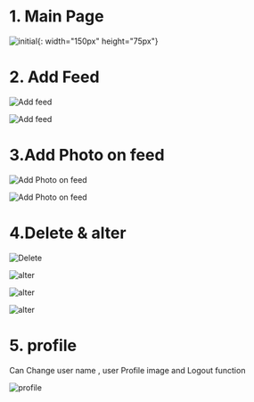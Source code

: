 # 1. Main Page
![initial](https://user-images.githubusercontent.com/48541850/120106944-f933a300-c199-11eb-995d-95cc1806b5ea.png){: width="150px" height="75px"}

# 2. Add Feed
![Add feed](https://user-images.githubusercontent.com/48541850/120107036-5596c280-c19a-11eb-8262-f8c2f2613bce.png)

![Add feed](https://user-images.githubusercontent.com/48541850/120107059-6d6e4680-c19a-11eb-9de1-51bc583850fd.png)

# 3.Add Photo on feed
![Add Photo on feed](https://user-images.githubusercontent.com/48541850/120107088-942c7d00-c19a-11eb-8275-a9db74549fb4.png)

![Add Photo on feed](https://user-images.githubusercontent.com/48541850/120107102-a3132f80-c19a-11eb-9242-538022a949cb.png)

# 4.Delete & alter 
![Delete](https://user-images.githubusercontent.com/48541850/120107164-ec637f00-c19a-11eb-99cd-a62fb197b3ee.png)

![alter](https://user-images.githubusercontent.com/48541850/120107244-3fd5cd00-c19b-11eb-9a74-2aeb8d0280bf.png)

![alter](https://user-images.githubusercontent.com/48541850/120107260-53813380-c19b-11eb-9bb5-0a6867fd0f93.png)

![alter](https://user-images.githubusercontent.com/48541850/120107273-6267e600-c19b-11eb-93b6-214d87dd3ae4.png)

# 5. profile
 Can Change user name , user Profile image and Logout function
 
 ![profile](https://user-images.githubusercontent.com/48541850/120107306-8e836700-c19b-11eb-9ca4-d0a3f9d8e27a.png)










